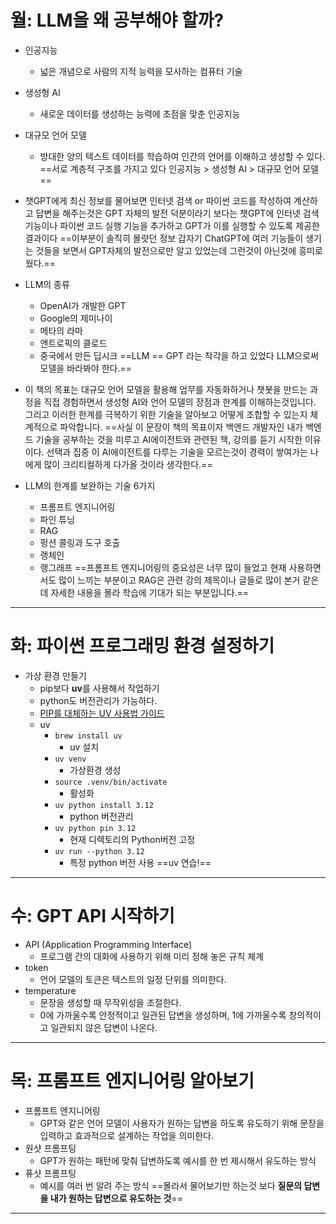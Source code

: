 # 월: LLM을 왜 공부해야 할까?

- 인공지능
	- 넓은 개념으로 사람의 지적 능력을 모사하는 컴퓨터 기술
- 생성형 AI
	- 새로운 데이터를 생성하는 능력에 초점을 맞춘 인공지능
- 대규모 언어 모델
	- 방대한 양의 텍스트 데이터를 학습하여 인간의 언어를 이해하고 생성할 수 있다.
==서로 계층적 구조를 가지고 있다 인공지능 > 생성형 AI > 대규모 언어 모델==

- 챗GPT에게 최신 정보를 물어보면 인터넷 검색 or 파이썬 코드를 작성하여 계산하고 답변을 해주는것은 GPT 자체의 발전 덕분이라기 보다는 챗GPT에 인터넷 검색 기능이나 파이썬 코드 실행 기능을 추가하고 GPT가 이를 실행할 수 있도록 제공한 결과이다
==이부분이 솔직히 몰랏던 정보 갑자기 ChatGPT에 여러 기능들이 생기는 것들을 보면서 GPT자체의 발전으로만 알고 있었는데 그런것이 아닌것에 흥미로웠다.==

- LLM의 종류
	- OpenAI가 개발한 GPT
	- Google의 제미나이
	- 메타의 라마
	- 앤트로픽의 클로드
	- 중국에서 만든 딥시크
==LLM == GPT 라는 착각을 하고 있었다 LLM으로써 모델을 바라봐야 한다.==

- 이 책의 목표는 대규모 언어 모델을 활용해 업무를 자동화하거나 챗봇을 만드는 과정을 직접 경험하면서 생성형 AI와 언어 모델의 장점과 한계를 이해하는것입니다. 그리고 이러한 한계를 극복하기 위한 기술을 알아보고 어떻게 조합할 수 있는지 체계적으로 파악합니다.
==사실 이 문장이 책의 목표이자 백엔드 개발자인 내가 백엔드 기술을 공부하는 것을 미루고 AI에이전트와 관련된 책, 강의를 듣기 시작한 이유이다. 선택과 집중 이 AI에이전트를 다루는 기술을 모르는것이 경력이 쌓여가는 나에게 많이 크리티컬하게 다가올 것이라 생각한다.==

- LLM의 한계를 보완하는 기술 6가지
	- 프롬프트 엔지니어링
	- 파인 튜닝
	- RAG
	- 펑션 콜링과 도구 호출
	- 랭체인
	- 랭그래프
==프롬프트 엔지니어링의 중요성은 너무 많이 들었고 현재 사용하면서도 많이 느끼는 부분이고 RAG은 관련 강의 제목이나 글들로 많이 본거 같은데 자세한 내용을 몰라 학습에 기대가 되는 부분입니다.==

---
# 화: 파이썬 프로그래밍 환경 설정하기
- 가상 환경 만들기
	- pip보다 **uv**를 사용해서 작업하기
	- python도 버전관리가 가능하다.
	- [PIP를 대체하는 UV 사용법 가이드](https://devocean.sk.com/blog/techBoardDetail.do?ID=167420&boardType=techBlog)
	- uv
		- `brew install uv`
			- uv 설치
		- `uv venv`
			- 가상환경 생성
		- `source .venv/bin/activate`
			- 활성화
		- `uv python install 3.12`
			- python 버전관리
		- `uv python pin 3.12`
			- 현재 디렉토리의 Python버전 고정
		- `uv run --python 3.12`
			- 특정 python 버전 사용
==uv 연습!==
---
# 수: GPT API 시작하기
- API (Application Programming Interface)
	- 프로그램 간의 대화에 사용하기 위해 미리 정해 놓은 규칙 체계
- token
	- 언어 모델의 토큰은 텍스트의 일정 단위를 의미한다.
- temperature
	- 문장을 생성할 때 무작위성을 조절한다.
	- 0에 가까울수록 안정적이고 일관된 답변을 생성하며, 1에 가까울수록 창의적이고 일관되지 않은 답변이 나온다.
---
# 목: 프롬프트 엔지니어링 알아보기
- 프롬프트 엔지니어링
	- GPT와 같은 언어 모델이 사용자가 원하는 답변을 하도록 유도하기 위해 문장을 입력하고 효과적으로 설계하는 작업을 의미한다.
- 원샷 프롬프팅
	- GPT가 원하는 패턴에 맞춰 답변하도록 예시를 한 번 제시해서 유도하는 방식
- 퓨샷 프롬프팅
	- 예시를 여러 번 알려 주는 방식
==몰라서 물어보기만 하는것 보다 **질문의 답변을 내가 원하는 답변으로 유도하는 것**==
---
